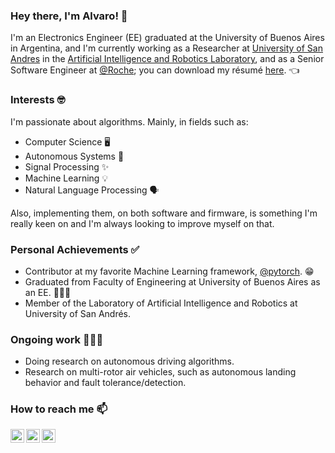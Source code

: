 ### Hey there, I'm Alvaro! 👋

I'm an Electronics Engineer (EE) graduated at the University of Buenos Aires in Argentina, and I'm currently working as a Researcher at [University of San Andres][udesa] in the [Artificial Intelligence and Robotics Laboratory][LINAR], and as a Senior Software Engineer at [@Roche](https://github.com/Roche); you can download my résumé [here][resume]. 👈

### Interests 🤓

I'm passionate about algorithms. Mainly, in fields such as:

- Computer Science :desktop_computer:
- Autonomous Systems :space_invader:
- Signal Processing :sparkles:
- Machine Learning :bulb:
- Natural Language Processing :speaking_head:

Also, implementing them, on both software and firmware, is something I'm really keen on and I'm always looking to improve myself on that.

### Personal Achievements ✅

- Contributor at my favorite Machine Learning framework, [@pytorch][pytorch]. :grin:
- Graduated from Faculty of Engineering at University of Buenos Aires as an EE. 👨🏻‍🎓
- Member of the Laboratory of Artificial Intelligence and Robotics at University of San Andrés.

### Ongoing work 👨🏻‍🏭

- Doing research on autonomous driving algorithms.
- Research on multi-rotor air vehicles, such as autonomous landing behavior and fault tolerance/detection.

### How to reach me 📫

[<img align="left" alt="alvgaona | Twitter" width="22px" src="https://cdn-icons-png.flaticon.com/512/733/733579.png" />][twitter]
[<img align="left" alt="alvgaona | LinkedIn" width="22px" src="https://cdn-icons-png.flaticon.com/512/174/174857.png" />][linkedin]
[<img align="left" alt="alvgaona | Goodreads" width="22px" src="https://cdn-icons-png.flaticon.com/512/2111/2111297.png" />][goodreads]

[twitter]: https://twitter.com/alvgaona
[linkedin]: https://linkedin.com/in/alvaro-gaona
[goodreads]: https://www.goodreads.com/alvgaona
[udesa]: https://udesa.edu.ar/
[pytorch]: https://github.com/pytorch
[resume]: https://storage.googleapis.com/ag-7e734afe-7ed4-4d0f-98d3-0023e2826753/cv/resume.pdf
[LINAR]: https://github.com/udesa-ai
